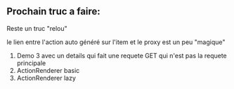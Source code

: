## Prochain truc a faire:

Reste un truc "relou"

le lien entre l'action auto généré sur l'item et le proxy
est un peu "magique"

1. Demo 3 avec un details qui fait une requete GET qui n'est pas la requete principale
2. ActionRenderer basic
3. ActionRenderer lazy
